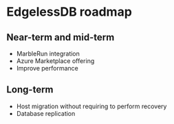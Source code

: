# EdgelessDB roadmap

<!--## Recently completed-->

## Near-term and mid-term
* MarbleRun integration
* Azure Marketplace offering
* Improve performance

## Long-term
* Host migration without requiring to perform recovery
* Database replication

